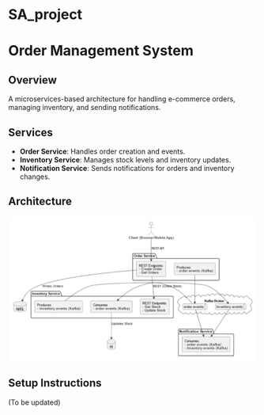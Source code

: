 # SA_project
# Order Management System

## Overview
A microservices-based architecture for handling e-commerce orders, managing inventory, and sending notifications.

## Services
- **Order Service**: Handles order creation and events.
- **Inventory Service**: Manages stock levels and inventory updates.
- **Notification Service**: Sends notifications for orders and inventory changes.

## Architecture
![img.png](img.png)

## Setup Instructions
(To be updated)
